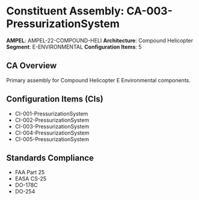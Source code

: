 # Constituent Assembly: CA-003-PressurizationSystem

**AMPEL**: AMPEL-22-COMPOUND-HELI
**Architecture**: Compound Helicopter
**Segment**: E-ENVIRONMENTAL
**Configuration Items**: 5

## CA Overview
Primary assembly for Compound Helicopter E Environmental components.

## Configuration Items (CIs)
- CI-001-PressurizationSystem
- CI-002-PressurizationSystem
- CI-003-PressurizationSystem
- CI-004-PressurizationSystem
- CI-005-PressurizationSystem

## Standards Compliance
- FAA Part 25
- EASA CS-25
- DO-178C
- DO-254
